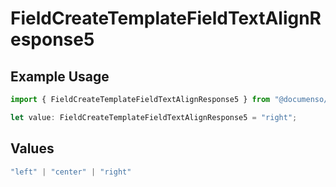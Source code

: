# FieldCreateTemplateFieldTextAlignResponse5

## Example Usage

```typescript
import { FieldCreateTemplateFieldTextAlignResponse5 } from "@documenso/sdk-typescript/models/operations";

let value: FieldCreateTemplateFieldTextAlignResponse5 = "right";
```

## Values

```typescript
"left" | "center" | "right"
```